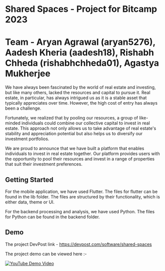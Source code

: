 # Shared Spaces - Project for Bitcamp 2023
# Team - Aryan Agrawal (aryan5276), Aadesh Kheria (aadesh18), Rishabh Chheda (rishabhchheda01), Agastya Mukherjee

We have always been fascinated by the world of real estate and investing, but like many others, lacked the resources and capital to pursue it. Real estate, in particular, has always intrigued us as it is a stable asset that typically appreciates over time. However, the high cost of entry has always been a challenge.

Fortunately, we realized that by pooling our resources, a group of like-minded individuals could combine our collective capital to invest in real estate. This approach not only allows us to take advantage of real estate's stability and appreciation potential but also helps us to diversify our investment portfolios.

We are proud to announce that we have built a platform that enables individuals to invest in real estate together. Our platform provides users with the opportunity to pool their resources and invest in a range of properties that suit their investment preferences.

## Getting Started
For the mobile application, we have used Flutter. The files for flutter can be found in the lib folder. The files are structured by their functionality, which is either data, theme or UI. 

For the backend processing and analysis, we have used Python. The files for Python can be found in the backend folder. 

## Demo
The project DevPost link  - 
https://devpost.com/software/shared-spaces

The project demo can be viewed here :-

[![YouTube Demo Video](https://d112y698adiu2z.cloudfront.net/photos/production/software_thumbnail_photos/002/445/735/datas/medium.jpg)](http://www.youtube.com/watch?v=sNAuJN4xJVU "Bitcamp 2023 - Shared Spaces")
